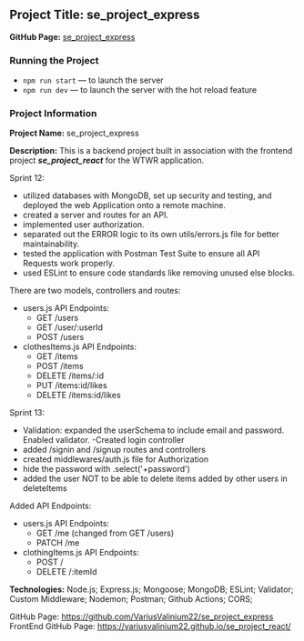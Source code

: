 ## Project Title: se_project_express

**GitHub Page:** [se_project_express](https://github.com/VariusValinium22/se_project_express)

### Running the Project

- `npm run start` — to launch the server
- `npm run dev` — to launch the server with the hot reload feature

### Project Information

**Project Name:**
se_project_express

**Description:**
This is a backend project built in association with the frontend project **_se_project_react_** for the WTWR application.

Sprint 12:

- utilized databases with MongoDB, set up security and testing, and deployed the web Application onto a remote machine.
- created a server and routes for an API.
- implemented user authorization.
- separated out the ERROR logic to its own utils/errors.js file for better maintainability.
- tested the application with Postman Test Suite to ensure all API Requests work properly.
- used ESLint to ensure code standards like removing unused else blocks.

There are two models, controllers and routes:

- users.js API Endpoints:
  - GET /users
  - GET /user/:userId
  - POST /users
- clothesItems.js API Endpoints:
  - GET /items
  - POST /items
  - DELETE /items/:id
  - PUT /items:id/likes
  - DELETE /items:id/likes

Sprint 13:

- Validation: expanded the userSchema to include email and password. Enabled validator.
  -Created login controller
- added /signin and /signup routes and controllers
- created middlewares/auth.js file for Authorization
- hide the password with .select('+password')
- added the user NOT to be able to delete items added by other users in deleteItems

Added API Endpoints:

- users.js API Endpoints:
  - GET /me (changed from GET /users)
  - PATCH /me
- clothingItems.js API Endpoints:
  - POST /
  - DELETE /:itemId

**Technologies:** Node.js; Express.js; Mongoose; MongoDB; ESLint; Validator; Custom Middleware; Nodemon; Postman; Github Actions; CORS;

GitHub Page: https://github.com/VariusValinium22/se_project_express 
FrontEnd GitHub Page: https://variusvalinium22.github.io/se_project_react/
